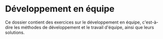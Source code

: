 # Développement en équipe

Ce dossier contient des exercices sur le développement en équipe, c'est-à-dire les méthodes de développement et le travail d'équipe, ainsi que leurs solutions.
